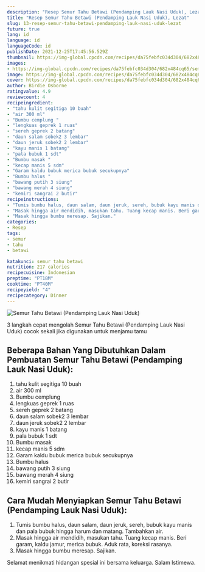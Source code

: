 ```yaml
---
description: "Resep Semur Tahu Betawi (Pendamping Lauk Nasi Uduk), Lezat"
title: "Resep Semur Tahu Betawi (Pendamping Lauk Nasi Uduk), Lezat"
slug: 13-resep-semur-tahu-betawi-pendamping-lauk-nasi-uduk-lezat
future: true
lang: id
language: id
languageCode: id
publishDate: 2021-12-25T17:45:56.529Z 
thumbnail: https://img-global.cpcdn.com/recipes/da75febfc034d304/682x484cq65/semur-tahu-betawi-pendamping-lauk-nasi-uduk-foto-resep-utama.png
images:
- https://img-global.cpcdn.com/recipes/da75febfc034d304/682x484cq65/semur-tahu-betawi-pendamping-lauk-nasi-uduk-foto-resep-utama.png
image: https://img-global.cpcdn.com/recipes/da75febfc034d304/682x484cq65/semur-tahu-betawi-pendamping-lauk-nasi-uduk-foto-resep-utama.png
cover: https://img-global.cpcdn.com/recipes/da75febfc034d304/682x484cq65/semur-tahu-betawi-pendamping-lauk-nasi-uduk-foto-resep-utama.png
author: Birdie Osborne
ratingvalue: 4.9
reviewcount: 4
recipeingredient:
- "tahu kulit segitiga 10 buah"
- "air 300 ml"
- "Bumbu cemplung "
- "lengkuas geprek 1 ruas"
- "sereh geprek 2 batang"
- "daun salam sobek2 3 lembar"
- "daun jeruk sobek2 2 lembar"
- "kayu manis 1 batang"
- "pala bubuk 1 sdt"
- "Bumbu masak "
- "kecap manis 5 sdm"
- "Garam kaldu bubuk merica bubuk secukupnya"
- "Bumbu halus "
- "bawang putih 3 siung"
- "bawang merah 4 siung"
- "kemiri sangrai 2 butir"
recipeinstructions:
- "Tumis bumbu halus, daun salam, daun jeruk, sereh, bubuk kayu manis dan pala bubuk hingga harum dan matang. Tambahkan air."
- "Masak hingga air mendidih, masukan tahu. Tuang kecap manis. Beri garam, kaldu jamur, merica bubuk. Aduk rata, koreksi rasanya."
- "Masak hingga bumbu meresap. Sajikan."
categories:
- Resep
tags:
- semur
- tahu
- betawi

katakunci: semur tahu betawi 
nutrition: 217 calories
recipecuisine: Indonesian
preptime: "PT18M"
cooktime: "PT40M"
recipeyield: "4"
recipecategory: Dinner
---
```



![Semur Tahu Betawi (Pendamping Lauk Nasi Uduk)](https://img-global.cpcdn.com/recipes/da75febfc034d304/682x484cq65/semur-tahu-betawi-pendamping-lauk-nasi-uduk-foto-resep-utama.png)

3 langkah cepat mengolah  Semur Tahu Betawi (Pendamping Lauk Nasi Uduk) cocok sekali jika digunakan untuk menjamu tamu

<!--inarticleads1-->

## Beberapa Bahan Yang Dibutuhkan Dalam Pembuatan Semur Tahu Betawi (Pendamping Lauk Nasi Uduk):

1. tahu kulit segitiga 10 buah
1. air 300 ml
1. Bumbu cemplung 
1. lengkuas geprek 1 ruas
1. sereh geprek 2 batang
1. daun salam sobek2 3 lembar
1. daun jeruk sobek2 2 lembar
1. kayu manis 1 batang
1. pala bubuk 1 sdt
1. Bumbu masak 
1. kecap manis 5 sdm
1. Garam kaldu bubuk merica bubuk secukupnya
1. Bumbu halus 
1. bawang putih 3 siung
1. bawang merah 4 siung
1. kemiri sangrai 2 butir



<!--inarticleads2-->

## Cara Mudah Menyiapkan Semur Tahu Betawi (Pendamping Lauk Nasi Uduk):

1. Tumis bumbu halus, daun salam, daun jeruk, sereh, bubuk kayu manis dan pala bubuk hingga harum dan matang. Tambahkan air.
1. Masak hingga air mendidih, masukan tahu. Tuang kecap manis. Beri garam, kaldu jamur, merica bubuk. Aduk rata, koreksi rasanya.
1. Masak hingga bumbu meresap. Sajikan.




Selamat menikmati hidangan spesial ini bersama keluarga. Salam Istimewa.

